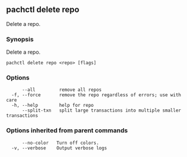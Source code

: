 ## pachctl delete repo

Delete a repo.

### Synopsis

Delete a repo.

```
pachctl delete repo <repo> [flags]
```

### Options

```
      --all         remove all repos
  -f, --force       remove the repo regardless of errors; use with care
  -h, --help        help for repo
      --split-txn   split large transactions into multiple smaller transactions
```

### Options inherited from parent commands

```
      --no-color   Turn off colors.
  -v, --verbose    Output verbose logs
```

